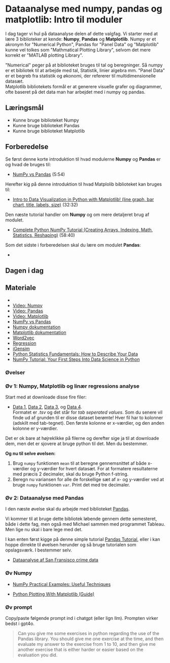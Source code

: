 # Dataanalyse med numpy, pandas og matplotlib: Intro til moduler
I dag tager vi hul på dataanalyse delen af dette valgfag. Vi starter med at lære 3 biblioteker at kende: **Numpy**, **Pandas** og **Matplotlib**. Numpy er et akronym for "Numerical Python", Pandas for "Panel Data" og "Matplotlib" kunne vel tolkes som "Mathmatical Plotting Library", selvom det mere korrekt er "MATLAB plotting Library".

"Numerical" peger på at biblioteket bruges til tal og beregninger. Så numpy er et bibliotek til at arbejde med tal, Statistik, linier algebra mm. "Panel Data" er et begreb fra statistik og økonomi, der refererer til multidimensionelle datasæt.    
Matplotlib bibliotekets formål er at generere visuelle grafer og diagrammer, ofte baseret på det data man har arbejdet med i numpy og pandas.

## Læringsmål
* Kunne bruge biblioteket Numpy
* Kunne bruge biblioteket Pandas
* Kunne bruge biblioteket Matplotlib

## Forberedelse
Se først denne korte introduktion til hvad modulerne **Numpy** og **Pandas** er og hvad de bruges til:

* [NumPy vs Pandas](https://www.youtube.com/watch?v=KHoEbRH46Zk) (5:54)

Herefter kig på denne introduktion til hvad Matplolib biblioteket kan bruges til:
* [Intro to Data Visualization in Python with Matplotlib! (line graph, bar chart, title, labels, size)](https://www.youtube.com/watch?v=DAQNHzOcO5A) (32:32)

Den næste tutorial handler om **Numpy** og om mere detaljeret brug af modulet.

* [Complete Python NumPy Tutorial (Creating Arrays, Indexing, Math, Statistics, Reshaping)](https://www.youtube.com/watch?v=GB9ByFAIAH4) (58:40)

<!--
Herefter skal du træne brugen af numpy vha. af følgende prompt.

> PROMPT: "I would like to have some exercises in python covering the Numpy library. Each exercise should include one of the following topics: Creating a numpy array,. All exercises should make a relation between the for loop approch vs the comprehesion approach. You should give me one exercise at the time, and then evaluate my answer and grade it with a grade from 1 to 10. Then give me another exercise that is either harder or easier based on the evaluation and grade you gave me."
-->

Som det sidste i forberedelsen skal du lære om modulet **Pandas**:

* []()





## Dagen i dag

## Materiale
* []()
* [Video: Numpy]()
* [Video: Pandas]()
* [Video: Matplotlib]()
* [NumPy vs Pandas](https://www.youtube.com/watch?v=KHoEbRH46Zk)
* [Numpy dokumentation](https://numpy.org/doc/stable/user/absolute_beginners.html)
* [Matplotlib dokumentation](https://matplotlib.org/stable/)
* [Word2vec](https://en.wikipedia.org/wiki/Word2vec)
* [Regression](https://www.webmatematik.dk/lektioner/matematik-b/regression)
* [iGensim](https://radimrehurek.com/gensim/)
* [Python Statistics Fundamentals: How to Describe Your Data](https://realpython.com/python-statistics/)
* [NumPy Tutorial: Your First Steps Into Data Science in Python](https://realpython.com/numpy-tutorial/#hello-numpy-curving-test-grades-tutorial)

### Øvelser
### Øv 1: Numpy, Matplotlib og linær regressions analyse
Start med at downloade disse fire filer:
* [Data 1](../assests/data1.tsv), [Data 2](../assests/data2.tsv), [Data 3](../assests/data3.tsv), og [Data 4](../assests/data4.tsv).    
Formatet er _.tsv_ og det står for _tab seperated values_. Som du senere vil finde ud af grunden til er disse dataset berømte! Hver fil har to kolonner (adskilt med tab-tegnet). Den første kolonne er x-værdier, og den anden kolonne er y-værdier.    

Det er ok bare at højreklikke på filerne og derefter sige ja til at downloade dem, men det er sjovere at bruge python til det. Men du bestemmer.     

**Og nu til selve øvelsen:**    

1. Brug `numpy` funktionen `mean` til at beregne gennemsnittet af både x-værdier og y-værdier for hvert datasæt. For at formatere resultaterne med præcis 2 decimaler, skal du bruge Python f-string.
2. Beregn nu variansen for alle de forskellige sæt af x- og y-værdier ved at bruge `numpy` funktionen `var`. Print det med tre decimaler.

### Øv 2: Dataanalyse med Pandas

I den næste øvelse skal du arbejde med biblioteket [Pandas](https://www.w3schools.com/python/pandas/default.asp). 

Vi kommer til at bruge dette bibliotek løbende gennem dette semesteret, både i dette fag,  men også med Michael sammen med programmet Tableau. Men lige nu skal i bare lege med det. 

I kan enten først kigge på denne simple tutorial [Pandas Tutorial](https://www.w3schools.com/python/pandas/default.asp), eller i kan  hoppe dirrekte til øvelsen herunder og så bruge tutorialen som opslagsværk. I bestemmer selv.

* [Dataanalyse af San Fransisco crime data](https://github.com/ITAKEA/kode_fra_undervisning_e24/tree/master/python3/Pandas_SF_Crime/exercise_pandas_sf.ipynb)


### Øv Numpy

* [NumPy Practical Examples: Useful Techniques](https://realpython.com/numpy-example/#numpy-example-4-writing-your-own-vectorized-functions)

* [Python Plotting With Matplotlib (Guide)
](https://realpython.com/python-matplotlib-guide/)

### Øv prompt
Copy/paste følgende prompt ind i chatgpt (eller lign llm). Prompten virker bedst i gpt4o.

> Can you give me some exercises in python regarding the use of the Pandas library. 
You should give me one exercise at the time, and then evaluate my answer to the exercise from 1 to 10,
and then give me another exercise that is either harder or easier based on the evaluation you did.